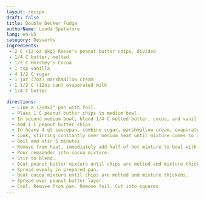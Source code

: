 ```yaml
---
layout: recipe
draft: false
title: Double Decker Fudge
authorName: Linda Spatafore
lang: en-US
category: Desserts
ingredients:
 - 2 C (12 oz pkg) Reese's peanut butter chips, divided
 - 1/4 C butter, melted
 - 1/2 C Hershey's Cocoa
 - 1 tsp vanilla
 - 4 1/2 C sugar
 - 1 jar (7oz) marshmallow cream
 - 1 1/2 C (12oz can) evaporated milk
 - 1/4 C butter

directions:
  - Line a 12x9x2" pan with foil.
  - Place 1 C peanut butter chips in medium bowl.
  - In second medium bowl, blend 1/4 C melted butter, cocoa, and vanilla until smooth.
  - Add 1 C peanut butter chips.
  - In heavy 4 qt saucepan, combine sugar, marshmallow cream, evaporated milk, and 1/4 C butter.
  - Cook, stirring constantly over medium heat until mixture comes to a rolling boil.
  - Boil and stir 5 minutes.
  - Remove from heat, immediately add half of hot mixture to bowl with peanut butter chips only.
  - Pour remainder into cocoa mixture.
  - Stir to blend.
  - Beat peanut butter mixture until chips are melted and mixture thickens.
  - Spread evenly in prepared pan.
  - Beat cocoa mixture until chips are melted and mixture thickens.
  - Spread over peanut butter layer.
  - Cool. Remove from pan. Remove foil. Cut into squares.
---
```


